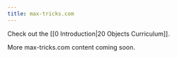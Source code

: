 ```yaml
---
title: max-tricks.com
---
```


Check out the  [[0 Introduction|20 Objects Curriculum]].

More max-tricks.com content coming soon.


